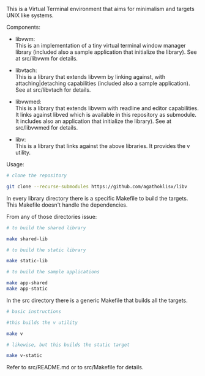 This is a Virtual Terminal environment that aims for minimalism and targets UNIX like systems.
  
Components:
  
  - libvwm:  
    This is an implementation of a tiny virtual terminal window manager library (included also a sample
    application that initialize the library). See at src/libvwm for details.  
  
  - libvtach:  
    This is a library that extends libvwm by linking against, with attaching|detaching
    capabilities (included also a sample application). See at src/libvtach for details.  
  
  - libvwmed:  
    This is a library that extends libvwm with readline and editor capabilities.
    It links against libved which is available in this repository as submodule.
    It includes also an application that initialize the library). See at src/libvwmed for details.  
  
  - libv:  
    This is a library that links against the above libraries. It provides
    the v utility.  
  
Usage:
 
```sh
# clone the repository

git clone --recurse-submodules https://github.com/agathoklisx/libv
```

In every library directory there is a specific Makefile to build the targets.
This Makefile doesn't handle the dependencies.  
  
From any of those directories issue:
```sh
# to build the shared library

make shared-lib

# to build the static library

make static-lib

# to build the sample applications

make app-shared
make app-static
```

In the src directory there is a generic Makefile that builds all the targets.  
```sh
# basic instructions

#this builds the v utility

make v

# likewise, but this builds the static target

make v-static
```
Refer to src/README.md or to src/Makefile for details.
